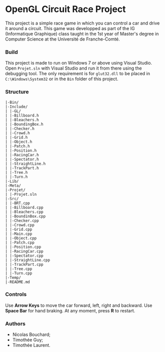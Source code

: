# OpenGL Circuit Race Project
This project is a simple race game in which you can control a car and drive it around a circuit. This game was developped as part of the IG (Informatique Graphique) class taught in the 1st year of Master's degree in Computer Science at the Université de Franche-Comté.

### Build
This project is made to run on Windows 7 or above using Visual Studio. Open `Projet.sln` with Visual Studio and run it from there using the debugging tool. The only requirement is for `glut32.dll` to be placed in `C:\Windows\System32` or in the `Bin` folder of this project.

### Structure
```
|-Bin/
|-Include/
| |-GL/
| |-Billboard.h
| |-Bleachers.h
| |-BoundingBox.h
| |-Checker.h
| |-Crowd.h
| |-Grid.h
| |-Object.h
| |-Patch.h
| |-Position.h
| |-RacingCar.h
| |-Spectator.h
| |-StraightLine.h
| |-TrackPart.h
| |-Tree.h
| |-Turn.h
|-Lib/
|-Meta/
|-Projet/
| |-Projet.sln
|-Src/
| |-BRT.cpp
| |-Billboard.cpp
| |-Bleachers.cpp
| |-BoundinBox.cpp
| |-Checker.cpp
| |-Crowd.cpp
| |-Grid.cpp
| |-Main.cpp
| |-Object.cpp
| |-Patch.cpp
| |-Position.cpp
| |-RacingCar.cpp
| |-Spectator.cpp
| |-StraightLine.cpp
| |-TrackPart.cpp
| |-Tree.cpp
| |-Turn.cpp
|-Temp/
|-README.md
```

### Controls
Use **Arrow Keys** to move the car forward, left, right and backward.
Use **Space Bar** for hand braking.
At any moment, press **R** to restart.

### Authors
- Nicolas Bouchard;
- Timothée Guy;
- Timothée Laurent.
